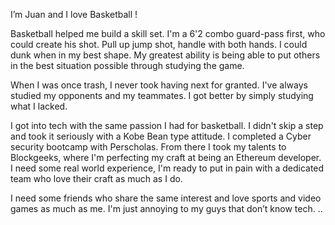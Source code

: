 

I’m Juan and  I love Basketball !
 
Basketball helped me build a skill set. I'm a 6'2 combo guard-pass first, who could create his shot. Pull up jump shot, handle with both hands. I could dunk when in my best shape. My greatest ability is being able to put others in the best situation possible through studying the game. 

When I was once trash, I never took having next for granted. I've always studied my opponents and my teammates. I got better by simply studying what I lacked.
 
I got into tech with the same passion I had for basketball. I didn't skip a step and took it seriously with a Kobe Bean type attitude. I completed a Cyber security bootcamp with Perscholas. From there I took my talents to Blockgeeks, where I'm perfecting my craft at being an Ethereum developer.
I need some real world experience, I'm ready to put in pain with a dedicated team who love their craft as much as I do.   
 

I need some friends who share the same interest and love sports and video games  as much as me. I'm just annoying to my guys that don’t know tech. ..
